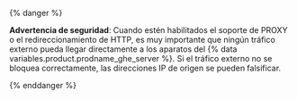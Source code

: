 {% danger %}

**Advertencia de seguridad**: Cuando estén habilitados el soporte de PROXY o el redireccionamiento de HTTP, es muy importante que ningún tráfico externo pueda llegar directamente a los aparatos del {% data variables.product.prodname_ghe_server %}. Si el tráfico externo no se bloquea correctamente, las direcciones IP de origen se pueden falsificar.

{% enddanger %}
